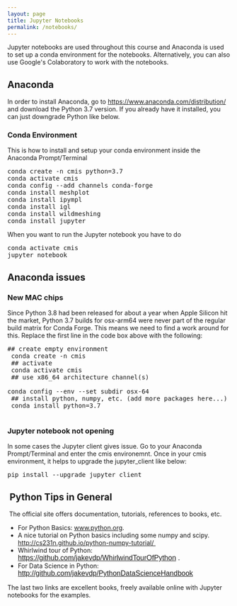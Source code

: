 ```yaml
---
layout: page
title: Jupyter Notebooks
permalink: /notebooks/
---
```



<p>Jupyter notebooks are used throughout this course and Anaconda is used to set up a conda environment for the notebooks. Alternatively, you can also use Google's Colaboratory to work with the notebooks.</p>
<h2>Anaconda</h2>
<p>In order to install Anaconda, go to <a href="https://www.anaconda.com/distribution/">https://www.anaconda.com/distribution/</a> and download the Python 3.7 version. If you already have it installed, you can just downgrade Python like below.</p>
<h3>Conda Environment</h3>
<p>This is how to install and setup your conda environment inside the Anaconda Prompt/Terminal</p>
<pre>conda create -n cmis python=3.7<br />conda activate cmis<br />conda config --add channels conda-forge<br />conda install meshplot<br />conda install ipympl<br />conda install igl<br />conda install wildmeshing<br />conda install jupyter</pre>
<p>When you want to run the Jupyter notebook you have to do</p>
<pre>conda activate cmis<br />jupyter notebook</pre>
<h2>Anaconda issues</h2>
<h3>New MAC chips</h3>
Since Python 3.8 had been released for about a year when Apple Silicon hit the market, Python 3.7 builds for osx-arm64 were never part of the regular build matrix for Conda Forge. This means we need to find a work around for this. Replace the first line in the code box above with the following:
<pre>
## create empty environment <br /> conda create -n cmis <br /> ## activate <br /> conda activate cmis <br /> ## use x86_64 architecture channel(s) <br />
conda config --env --set subdir osx-64 <br /> ## install python, numpy, etc. (add more packages here...) <br /> conda install python=3.7 <br />
</pre>
<h3>Jupyter notebook not opening</h3>
In some cases the Jupyter client gives issue. Go to your Anaconda Prompt/Terminal and enter the cmis environemnt. Once in your cmis environment, it helps to upgrade the jupyter_client like below:
<pre>
pip install --upgrade jupyter_client 
</pre>

<h2>&nbsp;Python Tips in General</h2>
<p>&nbsp;The official site offers documentation, tutorials, references to books, etc.</p>
<ul>
    <li>For Python Basics: <a href="http://www.python.org">www.python.org</a>.</li>
    <li>A nice tutorial on Python basics including some numpy and scipy. <a href="http://cs231n.github.io/python-numpy-tutorial/">http://cs231n.github.io/python-numpy-tutorial/&nbsp;</a></li>
    <li>Whirlwind tour of Python: <a style="font-family: sans-serif; font-size: 1rem;" href="https://github.com/jakevdp/WhirlwindTourOfPython">https://github.com/jakevdp/WhirlwindTourOfPython</a><span style="font-family: sans-serif; font-size: 1rem;"> .</span></li>
    <li>For Data Science in Python: <a style="font-family: sans-serif; font-size: 1rem;" href="http://github.com/jakevdp/PythonDataScienceHandbook">http://github.com/jakevdp/PythonDataScienceHandbook</a><span style="font-family: sans-serif; font-size: 1rem;">&nbsp;</span></li>
</ul>
<p>The last two links are excellent books, freely available online with Jupyter notebooks for the examples.</p>